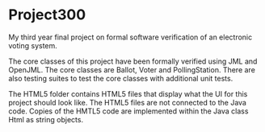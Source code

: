 # Project300
My third year final project on formal software verification of an electronic voting system.

The core classes of this project have been formally verified using JML and OpenJML. The core classes are Ballot, Voter and PollingStation.
There are also testing suites to test the core classes with additional unit tests.

The HTML5 folder contains HTML5 files that display what the UI for this project should look like. The HTML5 files are not connected to the Java code.
Copies of the HMTL5 code are implemented within the Java class Html as string objects.
